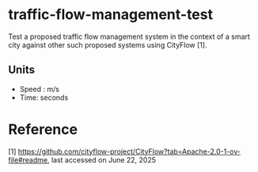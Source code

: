 # traffic-flow-management-test
Test a proposed traffic flow management system in the context of a smart city against other such proposed systems using CityFlow [1].

## Units
- Speed : m/s
- Time: seconds

# Reference
[1] https://github.com/cityflow-project/CityFlow?tab=Apache-2.0-1-ov-file#readme, last accessed on June 22, 2025